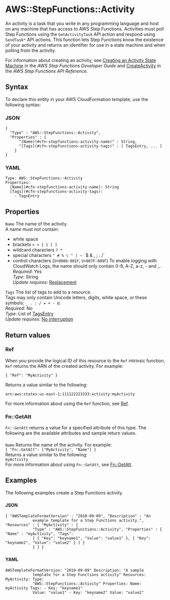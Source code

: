 # AWS::StepFunctions::Activity<a name="aws-resource-stepfunctions-activity"></a>

An activity is a task that you write in any programming language and host on any machine that has access to AWS Step Functions\. Activities must poll Step Functions using the `GetActivityTask` API action and respond using `SendTask*` API actions\. This function lets Step Functions know the existence of your activity and returns an identifier for use in a state machine and when polling from the activity\.

For information about creating an activity, see [Creating an Activity State Machine](https://docs.aws.amazon.com/step-functions/latest/dg/tutorial-creating-activity-state-machine.html) in the *AWS Step Functions Developer Guide* and [CreateActivity](https://docs.aws.amazon.com/step-functions/latest/apireference/API_CreateActivity.html) in the *AWS Step Functions API Reference*\.

## Syntax<a name="aws-resource-stepfunctions-activity-syntax"></a>

To declare this entity in your AWS CloudFormation template, use the following syntax:

### JSON<a name="aws-resource-stepfunctions-activity-syntax.json"></a>

```
{
  "Type" : "AWS::StepFunctions::Activity",
  "Properties" : {
      "[Name](#cfn-stepfunctions-activity-name)" : String,
      "[Tags](#cfn-stepfunctions-activity-tags)" : [ TagsEntry, ... ]
    }
}
```

### YAML<a name="aws-resource-stepfunctions-activity-syntax.yaml"></a>

```
Type: AWS::StepFunctions::Activity
Properties: 
  [Name](#cfn-stepfunctions-activity-name): String
  [Tags](#cfn-stepfunctions-activity-tags): 
    - TagsEntry
```

## Properties<a name="aws-resource-stepfunctions-activity-properties"></a>

`Name`  <a name="cfn-stepfunctions-activity-name"></a>
The name of the activity\.  
A name must *not* contain:  
+ white space
+ brackets `< > { } [ ]` 
+ wildcard characters `? *` 
+ special characters `" # % \ ^ | ~ ` $ & , ; : /` 
+ control characters \(`U+0000-001F`, `U+007F-009F`\)
To enable logging with CloudWatch Logs, the name should only contain 0\-9, A\-Z, a\-z, \- and \_\.  
*Required*: Yes  
*Type*: String  
*Update requires*: [Replacement](https://docs.aws.amazon.com/AWSCloudFormation/latest/UserGuide/using-cfn-updating-stacks-update-behaviors.html#update-replacement)

`Tags`  <a name="cfn-stepfunctions-activity-tags"></a>
The list of tags to add to a resource\.  
Tags may only contain Unicode letters, digits, white space, or these symbols: `_ . : / = + - @`\.  
*Required*: No  
*Type*: List of [TagsEntry](aws-properties-stepfunctions-activity-tagsentry.md)  
*Update requires*: [No interruption](https://docs.aws.amazon.com/AWSCloudFormation/latest/UserGuide/using-cfn-updating-stacks-update-behaviors.html#update-no-interrupt)

## Return values<a name="aws-resource-stepfunctions-activity-return-values"></a>

### Ref<a name="aws-resource-stepfunctions-activity-return-values-ref"></a>

When you provide the logical ID of this resource to the `Ref` intrinsic function, `Ref` returns the ARN of the created activity\. For example:

 `{ "Ref": "MyActivity" }` 

Returns a value similar to the following:

 `arn:aws:states:us-east-1:111122223333:activity:myActivity` 

For more information about using the `Ref` function, see [Ref](https://docs.aws.amazon.com/AWSCloudFormation/latest/UserGuide/intrinsic-function-reference-ref.html)\.

### Fn::GetAtt<a name="aws-resource-stepfunctions-activity-return-values-fn--getatt"></a>

 `Fn::GetAtt` returns a value for a specified attribute of this type\. The following are the available attributes and sample return values\.

#### <a name="aws-resource-stepfunctions-activity-return-values-fn--getatt-fn--getatt"></a>

`Name`  <a name="Name-fn::getatt"></a>
Returns the name of the activity\. For example:  
 `{ "Fn::GetAtt": ["MyActivity", "Name"] }`   
Returns a value similar to the following:  
 `myActivity`   
For more information about using `Fn::GetAtt`, see [Fn::GetAtt](https://docs.aws.amazon.com/AWSCloudFormation/latest/UserGuide/intrinsic-function-reference-getatt.html)\.

## Examples<a name="aws-resource-stepfunctions-activity--examples"></a>

The following examples create a Step Functions activity\.

### <a name="aws-resource-stepfunctions-activity--examples--"></a>

#### JSON<a name="aws-resource-stepfunctions-activity--examples----json"></a>

```
{ "AWSTemplateFormatVersion" : "2010-09-09", "Description" : "An
            example template for a Step Functions activity.", "Resources" : { "MyActivity" : {
            "Type" : "AWS::StepFunctions::Activity", "Properties" : { "Name" : "myActivity", "Tags":
            [ { "Key": "keyname1", "Value": "value1" }, { "Key": "keyname2", "Value": "value2" } ] }
            } } }
```

### <a name="aws-resource-stepfunctions-activity--examples--"></a>

#### YAML<a name="aws-resource-stepfunctions-activity--examples----yaml"></a>

```
AWSTemplateFormatVersion: "2010-09-09" Description: "A sample
            template for a Step Functions activity" Resources: MyActivity: Type:
            "AWS::StepFunctions::Activity" Properties: Name: myActivity Tags: - Key: "keyname1"
            Value: "value1" - Key: "keyname2" Value: "value2"
```